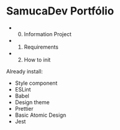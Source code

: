 # SamucaDev Portfólio 


- 0. Information Project 
- 1. Requirements
- 2. How to init


Already install:

- Style component
- ESLint
- Babel
- Design theme
- Prettier
- Basic Atomic Design 
- Jest 